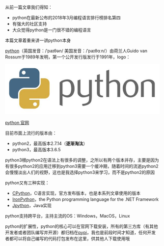 从前一篇文章我们得知：
* python在最新公布的2018年3月编程语言排行榜排名第四
* 有强大的社区支持
* 大众觉得python是一门很不错的编程语言

本篇文章着重来讲一讲python本身

[python](https://baike.baidu.com/item/Python/407313)（英国发音：/ˈpaɪθən/ 美国发音：/ˈpaɪθɑːn/）由荷兰人Guido van Rossum于1989年发明，第一个公开发行版发行于1991年，logo：

![python](pics/python.jpg)

[python 官网](https://www.python.org)

目前市面上流行的版本由：
* python2，最高版本2.7.14（**逐渐淘汰**）
* python3，最高版本3.6.5

python3根python2在语法上有很多的调整，之所以有两个版本并存，主要是因为有很多python2的应用迁移到python3需要一个缓冲期，随着时间的流逝python2会慢慢淡出人们的视野，这也是我选择python3来学习，而不是python2的原因

python又有三种实现：
* [CPython](https://www.python.org)，C语言实现，官方发布版本，也是本系列文章使用的版本
* [IronPython](http://ironpython.net/)，the Python programming language for the .NET Framework
* [Jpython](http://www.jython.org/)，Java实现

python支持跨平台，主持主流的OS：Windows，MacOS，Linux


python的扩展性，python的核心可以在官网下载安装，所有的第三方库（有其他开发者或者团队编写并开源）都归档在[pypi](https://pypi.python.org/pypi)，我也是前段时间才知道，任何开发者都可以将自己编写的代码打包发布在这里，供其他人下载使用哦
